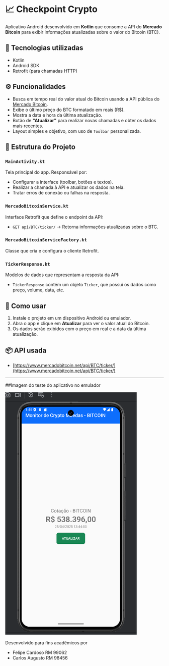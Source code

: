 # 📈 Checkpoint Crypto

Aplicativo Android desenvolvido em **Kotlin** que consome a API do **Mercado Bitcoin** para exibir informações atualizadas sobre o valor do Bitcoin (BTC).

## 🔧 Tecnologias utilizadas

- Kotlin
- Android SDK
- Retrofit (para chamadas HTTP)


## ⚙️ Funcionalidades

- Busca em tempo real do valor atual do Bitcoin usando a API pública do [Mercado Bitcoin](https://www.mercadobitcoin.net/).
- Exibe o último preço do BTC formatado em reais (R$).
- Mostra a data e hora da última atualização.
- Botão de **"Atualizar"** para realizar novas chamadas e obter os dados mais recentes.
- Layout simples e objetivo, com uso de `Toolbar` personalizada.

## 🧠 Estrutura do Projeto

### `MainActivity.kt`
Tela principal do app. Responsável por:
- Configurar a interface (toolbar, botões e textos).
- Realizar a chamada à API e atualizar os dados na tela.
- Tratar erros de conexão ou falhas na resposta.

### `MercadoBitcoinService.kt`
Interface Retrofit que define o endpoint da API:
- `GET api/BTC/ticker/` → Retorna informações atualizadas sobre o BTC.

### `MercadoBitcoinServiceFactory.kt`
Classe que cria e configura o cliente Retrofit.

### `TickerResponse.kt`
Modelos de dados que representam a resposta da API:
- `TickerResponse` contém um objeto `Ticker`, que possui os dados como preço, volume, data, etc.

## 📲 Como usar

1. Instale o projeto em um dispositivo Android ou emulador.
2. Abra o app e clique em **Atualizar** para ver o valor atual do Bitcoin.
3. Os dados serão exibidos com o preço em real e a data da última atualização.

## 📦 API usada

- [https://www.mercadobitcoin.net/api/BTC/ticker/](https://www.mercadobitcoin.net/api/BTC/ticker/)

---
##Imagem do teste do aplicativo no emulador

![Imagem do teste de APP](TesteApp.png)

Desenvolvido para fins acadêmicos por 
- Felipe Cardoso RM 99062
- Carlos Augusto RM 98456
